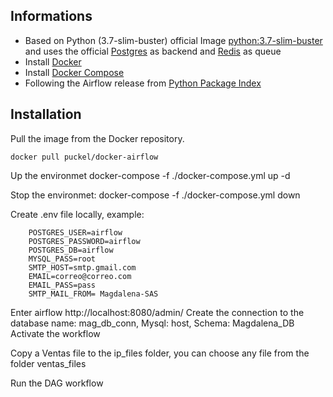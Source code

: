 
## Informations

* Based on Python (3.7-slim-buster) official Image [python:3.7-slim-buster](https://hub.docker.com/_/python/) and uses the official [Postgres](https://hub.docker.com/_/postgres/) as backend and [Redis](https://hub.docker.com/_/redis/) as queue
* Install [Docker](https://www.docker.com/)
* Install [Docker Compose](https://docs.docker.com/compose/install/)
* Following the Airflow release from [Python Package Index](https://pypi.python.org/pypi/apache-airflow)

## Installation

Pull the image from the Docker repository.

    docker pull puckel/docker-airflow


Up the environmet
    docker-compose -f ./docker-compose.yml up -d

Stop the environmet: 
docker-compose -f ./docker-compose.yml down 

Create .env file locally,  example:

        POSTGRES_USER=airflow
        POSTGRES_PASSWORD=airflow
        POSTGRES_DB=airflow
        MYSQL_PASS=root
        SMTP_HOST=smtp.gmail.com
        EMAIL=correo@correo.com
        EMAIL_PASS=pass
        SMTP_MAIL_FROM= Magdalena-SAS

Enter airflow http://localhost:8080/admin/
Create the connection to the database name: mag_db_conn, Mysql: host, Schema: Magdalena_DB
Activate the workflow

Copy a Ventas file to the ip_files folder, you can choose any file from the folder ventas_files

Run the DAG workflow

